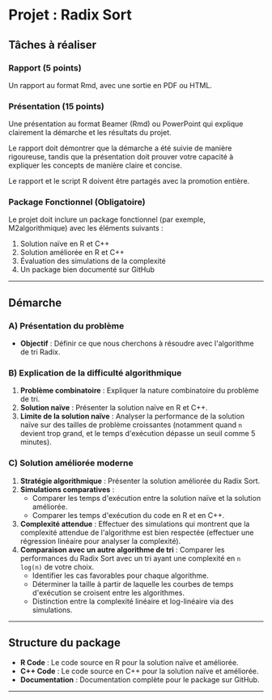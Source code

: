 # Projet : Radix Sort

## Tâches à réaliser

### Rapport (5 points)
Un rapport au format Rmd, avec une sortie en PDF ou HTML.

### Présentation (15 points)
Une présentation au format Beamer (Rmd) ou PowerPoint qui explique clairement la démarche et les résultats du projet.

Le rapport doit démontrer que la démarche a été suivie de manière rigoureuse, tandis que la présentation doit prouver votre capacité à expliquer les concepts de manière claire et concise.

Le rapport et le script R doivent être partagés avec la promotion entière.

### Package Fonctionnel (Obligatoire)
Le projet doit inclure un package fonctionnel (par exemple, M2algorithmique) avec les éléments suivants :
1. Solution naïve en R et C++
2. Solution améliorée en R et C++
3. Évaluation des simulations de la complexité
4. Un package bien documenté sur GitHub

---

## Démarche

### A) Présentation du problème

- **Objectif** : Définir ce que nous cherchons à résoudre avec l'algorithme de tri Radix.
  
### B) Explication de la difficulté algorithmique

1. **Problème combinatoire** : Expliquer la nature combinatoire du problème de tri.
2. **Solution naïve** : Présenter la solution naïve en R et C++.
3. **Limite de la solution naïve** : Analyser la performance de la solution naïve sur des tailles de problème croissantes (notamment quand `n` devient trop grand, et le temps d'exécution dépasse un seuil comme 5 minutes).

### C) Solution améliorée moderne

1. **Stratégie algorithmique** : Présenter la solution améliorée du Radix Sort.
2. **Simulations comparatives** :
   - Comparer les temps d'exécution entre la solution naïve et la solution améliorée.
   - Comparer les temps d'exécution du code en R et en C++.
3. **Complexité attendue** : Effectuer des simulations qui montrent que la complexité attendue de l'algorithme est bien respectée (effectuer une régression linéaire pour analyser la complexité).
4. **Comparaison avec un autre algorithme de tri** : Comparer les performances du Radix Sort avec un tri ayant une complexité en `n log(n)` de votre choix.
   - Identifier les cas favorables pour chaque algorithme.
   - Déterminer la taille à partir de laquelle les courbes de temps d'exécution se croisent entre les algorithmes.
   - Distinction entre la complexité linéaire et log-linéaire via des simulations.

---

## Structure du package

- **R Code** : Le code source en R pour la solution naïve et améliorée.
- **C++ Code** : Le code source en C++ pour la solution naïve et améliorée.
- **Documentation** : Documentation complète pour le package sur GitHub.

---


